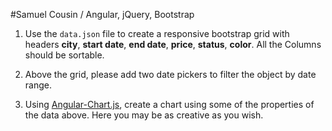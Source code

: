 #Samuel Cousin / Angular, jQuery, Bootstrap

1. Use the `data.json` file to create a responsive bootstrap grid with headers **city**, **start date**, **end date**, **price**, **status**, **color**.  All the Columns should be sortable.  

2. Above the grid, please add two date pickers to filter the object by date range.

3. Using [Angular-Chart.js](http://jtblin.github.io/angular-chart.js/), create a chart using some of the properties of the data above. Here you may be as creative as you wish.
